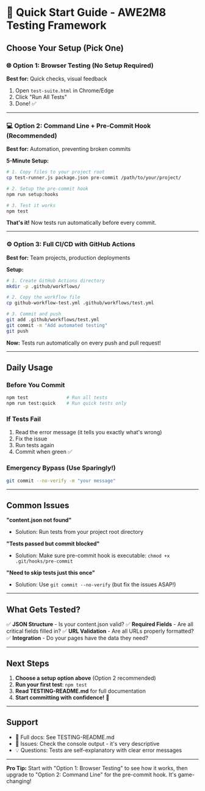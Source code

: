 # 🚀 Quick Start Guide - AWE2M8 Testing Framework

## Choose Your Setup (Pick One)

### 🌐 Option 1: Browser Testing (No Setup Required)

**Best for:** Quick checks, visual feedback

1. Open `test-suite.html` in Chrome/Edge
2. Click "Run All Tests"
3. Done! ✅

---

### 💻 Option 2: Command Line + Pre-Commit Hook (Recommended)

**Best for:** Automation, preventing broken commits

**5-Minute Setup:**

```bash
# 1. Copy files to your project root
cp test-runner.js package.json pre-commit /path/to/your/project/

# 2. Setup the pre-commit hook
npm run setup:hooks

# 3. Test it works
npm test
```

**That's it!** Now tests run automatically before every commit.

---

### ⚙️ Option 3: Full CI/CD with GitHub Actions

**Best for:** Team projects, production deployments

**Setup:**

```bash
# 1. Create GitHub Actions directory
mkdir -p .github/workflows/

# 2. Copy the workflow file
cp github-workflow-test.yml .github/workflows/test.yml

# 3. Commit and push
git add .github/workflows/test.yml
git commit -m "Add automated testing"
git push
```

**Now:** Tests run automatically on every push and pull request!

---

## Daily Usage

### Before You Commit
```bash
npm test              # Run all tests
npm run test:quick    # Run quick tests only
```

### If Tests Fail
1. Read the error message (it tells you exactly what's wrong)
2. Fix the issue
3. Run tests again
4. Commit when green ✅

### Emergency Bypass (Use Sparingly!)
```bash
git commit --no-verify -m "your message"
```

---

## Common Issues

**"content.json not found"**
- Solution: Run tests from your project root directory

**"Tests passed but commit blocked"**
- Solution: Make sure pre-commit hook is executable: `chmod +x .git/hooks/pre-commit`

**"Need to skip tests just this once"**
- Solution: Use `git commit --no-verify` (but fix the issues ASAP!)

---

## What Gets Tested?

✅ **JSON Structure** - Is your content.json valid?
✅ **Required Fields** - Are all critical fields filled in?
✅ **URL Validation** - Are all URLs properly formatted?
✅ **Integration** - Do your pages have the data they need?

---

## Next Steps

1. **Choose a setup option above** (Option 2 recommended)
2. **Run your first test**: `npm test`
3. **Read TESTING-README.md** for full documentation
4. **Start committing with confidence!** 🎉

---

## Support

- 📖 Full docs: See TESTING-README.md
- 🐛 Issues: Check the console output - it's very descriptive
- 💡 Questions: Tests are self-explanatory with clear error messages

---

**Pro Tip:** Start with "Option 1: Browser Testing" to see how it works, then upgrade to "Option 2: Command Line" for the pre-commit hook. It's game-changing!
